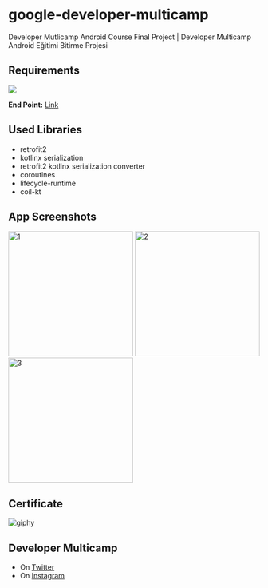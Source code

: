 # google-developer-multicamp
Developer Mutlicamp Android Course Final Project | Developer Multicamp Android Eğitimi Bitirme Projesi

## Requirements
<img src="https://user-images.githubusercontent.com/43148881/94374219-5fe85480-0113-11eb-9655-77b16f3eaeb1.png">
<br/>

**End Point:** [Link](https://5f6642a143662800168e7538.mockapi.io/multicamp/communities)

## Used Libraries

* retrofit2
* kotlinx serialization
* retrofit2 kotlinx serialization converter
* coroutines
* lifecycle-runtime
* coil-kt

## App Screenshots
<p float="center">
  <img src="https://user-images.githubusercontent.com/43148881/94375045-6974bb00-0119-11eb-8746-48a2fef86c26.png" alt = "1" width=250>
  <img src="https://user-images.githubusercontent.com/43148881/94374992-01be7000-0119-11eb-9213-ec78448a3b88.png" alt = "2" width=250>
  <img src="https://user-images.githubusercontent.com/43148881/94375018-40542a80-0119-11eb-9bb0-611c73170d25.gif" alt = "3" width=250>
</p>

## Certificate
![giphy](https://user-images.githubusercontent.com/43148881/94374589-05042c80-0116-11eb-8552-010b942456b2.gif)

## Developer Multicamp
* On [Twitter](https://twitter.com/devmulticamp)
* On [Instagram](https://www.instagram.com/developermulticamp/)
